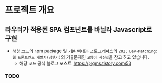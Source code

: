 # 프로젝트 개요

## 라우터가 적용된 SPA 컴포넌트를 바닐라 Javascript로 구현

- 해당 코드의 npm package 및 기본 뼈대는 프로그래머스의 `2021 Dev-Matching: 웹 프론트엔드 개발자(상반기)`의 기출문제인 `고양이 사진첩`을 참고 하고 있습니다.
  - 해당 코드 공식 블로그 포스트: https://prgms.tistory.com/53

### TODO
